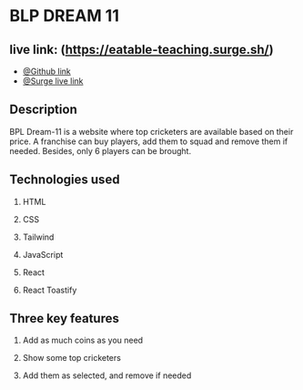 # BLP DREAM 11

## live link: (https://eatable-teaching.surge.sh/)

- [@Github link](https://github.com/programming-hero-web-course1/b10a7-dream-11-Shahriarkawsik)
- [@Surge live link](https://eatable-teaching.surge.sh/)


## Description

BPL Dream-11 is a website where top cricketers are available based on their price. A franchise can buy players, add them to squad and remove them if needed. Besides, only 6 players can be brought.

## Technologies used

1. HTML

2. CSS

3. Tailwind

4. JavaScript

5. React

6. React Toastify

## Three key features

1. Add as much coins as you need

2. Show some top cricketers

3. Add them as selected, and remove if needed

